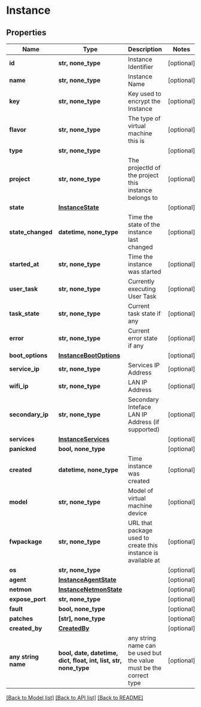 # Instance



## Properties
Name | Type | Description | Notes
------------ | ------------- | ------------- | -------------
**id** | **str, none_type** | Instance Identifier | [optional] 
**name** | **str, none_type** | Instance Name | [optional] 
**key** | **str, none_type** | Key used to encrypt the Instance | [optional] 
**flavor** | **str, none_type** | The type of virtual machine this is | [optional] 
**type** | **str, none_type** |  | [optional] 
**project** | **str, none_type** | The projectId of the project this instance belongs to | [optional] 
**state** | [**InstanceState**](InstanceState.md) |  | [optional] 
**state_changed** | **datetime, none_type** | Time the state of the instance last changed | [optional] 
**started_at** | **str, none_type** | Time the instance was started | [optional] 
**user_task** | **str, none_type** | Currently executing User Task | [optional] 
**task_state** | **str, none_type** | Current task state if any | [optional] 
**error** | **str, none_type** | Current error state if any | [optional] 
**boot_options** | [**InstanceBootOptions**](InstanceBootOptions.md) |  | [optional] 
**service_ip** | **str, none_type** | Services IP Address | [optional] 
**wifi_ip** | **str, none_type** | LAN IP Address | [optional] 
**secondary_ip** | **str, none_type** | Secondary Inteface LAN IP Address (if supported) | [optional] 
**services** | [**InstanceServices**](InstanceServices.md) |  | [optional] 
**panicked** | **bool, none_type** |  | [optional] 
**created** | **datetime, none_type** | Time instance was created | [optional] 
**model** | **str, none_type** | Model of virtual machine device | [optional] 
**fwpackage** | **str, none_type** | URL that package used to create this instance is available at | [optional] 
**os** | **str, none_type** |  | [optional] 
**agent** | [**InstanceAgentState**](InstanceAgentState.md) |  | [optional] 
**netmon** | [**InstanceNetmonState**](InstanceNetmonState.md) |  | [optional] 
**expose_port** | **str, none_type** |  | [optional] 
**fault** | **bool, none_type** |  | [optional] 
**patches** | **[str], none_type** |  | [optional] 
**created_by** | [**CreatedBy**](CreatedBy.md) |  | [optional] 
**any string name** | **bool, date, datetime, dict, float, int, list, str, none_type** | any string name can be used but the value must be the correct type | [optional]

[[Back to Model list]](../README.md#documentation-for-models) [[Back to API list]](../README.md#documentation-for-api-endpoints) [[Back to README]](../README.md)


